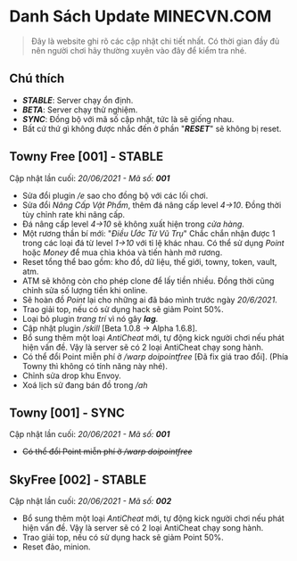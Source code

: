 # Danh Sách Update MINECVN.COM

> Đây là website ghi rõ các cập nhật chi tiết nhất. Có thời gian đầy đủ nên người chơi hãy thường xuyên vào đây để kiểm tra nhé. 

## Chú thích

* ***STABLE***: Server chạy ổn định.
* ***BETA***: Server chạy thử nghiệm.
* ***SYNC***: Đồng bộ với mã số cập nhật, tức là sẽ giống nhau.
* Bất cứ thứ gì không được nhắc đến ở phần "***RESET***" sẽ không bị reset.

## Towny Free [001] - STABLE
Cập nhật lần cuối: *20/06/2021 - Mã số: **001***
* Sửa đổi plugin */e* sao cho đồng bộ với các lối chơi.
* Sửa đổi *Nâng Cấp Vật Phẩm*, thêm đá nâng cấp level *4->10*.
Đồng thời tùy chỉnh rate khi nâng cấp.
* Đá nâng cấp level *4->10* sẽ không xuất hiện trong *cửa hàng*.
* Một rương thần bí mới: "*Điều Ước Từ Vũ Trụ*"
Chắc chắn nhận được 1 trong các loại đá từ level *1->10* với tỉ lệ khác nhau.
Có thể sử dụng *Point* hoặc *Money* để mua chìa khóa và tiến hành mở rương.
* Reset tổng thể bao gồm: kho đồ, dữ liệu, thế giới, towny, token, vault, atm.
* ATM sẽ không còn cho phép clone để lấy tiền nhiều. Đồng thời cũng chỉnh sửa số lượng tiền khi online.
* Sẽ hoàn đồ *Point* lại cho những ai đã báo mình trước ngày *20/6/2021*.
* Trao giải top, nếu có sử dụng hack sẽ giảm Point 50%.
* Loại bỏ plugin *trang trí* vì nó gây ***lag***.
* Cập nhật plugin */skill* [Beta 1.0.8 -> Alpha 1.6.8].
* Bổ sung thêm một loại *AntiCheat* mới, tự động kick người chơi nếu phát hiện vấn đề. Vậy là server sẽ có 2 loại AntiCheat chạy song hành.
* Có thể đổi Point miễn phí ở */warp doipointfree* [Đã fix giá trao đổi].
(Phía Towny thì không có tính năng này nhé).
* Chỉnh sửa drop khu Envoy.
* Xoá lịch sử đang bán đồ trong */ah*

## Towny [001] - SYNC
Cập nhật lần cuối: *20/06/2021 - Mã số: **001***
* ~~Có thể đổi Point miễn phí ở */warp doipointfree*~~

## SkyFree [002] - STABLE
Cập nhật lần cuối: *20/06/2021 - Mã số: **002***
* Bổ sung thêm một loại *AntiCheat* mới, tự động kick người chơi nếu phát hiện vấn đề. Vậy là server sẽ có 2 loại AntiCheat chạy song hành.
* Trao giải top, nếu có sử dụng hack sẽ giảm Point 50%.
* Reset đảo, minion.
